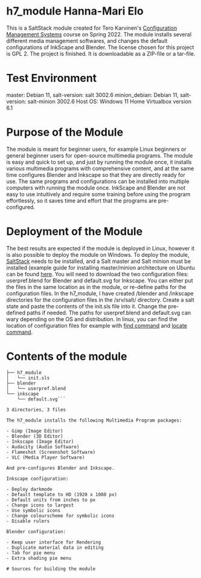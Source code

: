 # h7_module Hanna-Mari Elo

This is a SaltStack module created for Tero Karvinen's [Configuration Management Systems](https://terokarvinen.com/2021/configuration-management-systems-2022-spring/) course on Spring 2022. The module installs several different media management softwares, and changes the default configurations of InkScape and Blender. The license chosen for this project is GPL 2. The project is finished. It is downloadable as a ZIP-file or a tar-file.

# Test Environment

master: Debian 11, salt-version: salt 3002.6
minion_debian: Debian 11, salt-version: salt-minion 3002.6
Host OS: Windows 11 Home
Virtualbox version 6.1

# Purpose of the Module

The module is meant for beginner users, for example Linux beginners or general beginner users for open-source multimedia programs. The module is easy and quick to set up, and just by running the module once, it installs various multimedia programs with comprehensive content, and at the same time configures Blender and Inkscape so that they are directly ready for use. The same programs and configurations can be installed into multiple computers with running the module once. InkScape and Blender are not easy to use intuitively and require some training before using the program effortlessly, so it saves time and effort that the programs are pre-configured.

# Deployment of the Module

The best results are expected if the module is deployed in Linux, however it is also possible to deploy the module on Windows. To deploy the module, [SaltStack](https://docs.saltproject.io/en/getstarted/) needs to be installed, and a Salt master and Salt minion must be installed (example guide for installing master/minion architecture on Ubuntu can be found [here](https://terokarvinen.com/2018/salt-quickstart-salt-stack-master-and-slave-on-ubuntu-linux/). You will need to download the two configuration files: userpref.blend for Blender and default.svg for Inkscape. You can either put the files in the same location as in the module, or re-define paths for the configuration files. In the h7_module, I have created /blender and /inkscape directories for the configuration files in the /srv/salt/ directory. Create a salt state and paste the contents of the init.sls file into it. Change the pre-defined paths if needed. The paths for userpref.blend and default.svg can wary depending on the OS and distribution. In linux, you can find the location of configuration files for example with [find command](https://www.geeksforgeeks.org/find-command-in-linux-with-examples/) and [locate command](https://linuxize.com/post/locate-command-in-linux/). 

# Contents of the module

```/srv/salt    
├── h7_module
│   └── init.sls
├── blender
│   └── userpref.blend
└── inkscape
    └── default.svg```

3 directories, 3 files

The h7_module installs the following Multimedia Program packages: 

- Gimp (Image Editor) 
- Blender (3D Editor) 
- Inkscape (Image Editor) 
- Audacity (Audio Software) 
- Flameshot (Screenshot Software) 
- VLC (Media Player Software)

And pre-configures Blender and Inkscape.

Inkscape configuration:

- Deploy darkmode
- Default template to HD (1920 x 1080 px)
- Default units from inches to px
- Change icons to largest
- Use symbolic icons
- Change colourscheme for symbolic icons
- Disable rulers

Blender configuration:

- Keep user interface for Rendering
- Duplicate material data in editing
- Tab for pie menu
- Extra shading pie menu

# Sources for building the module

